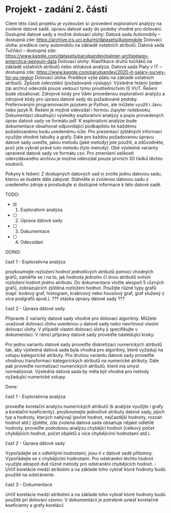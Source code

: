 # Projekt - zadání 2. části
Cílem této části projektu je vyzkoušet si:
provedení explorativní analýzy na zvolené datové sadě.
úpravu datové sady do podoby vhodné pro dolování.
Dostupné datové sady a možné dolovací úlohy:
Datová sada Automobily – dostupná zde: https://archive.ics.uci.edu/ml/datasets/Automobile
Dolovací úloha: predikce ceny automobilu na základě ostatních atributů.
Datová sada Tučňáci – dostupná zde: https://www.kaggle.com/datasets/parulpandey/palmer-archipelago-antarctica-penguin-data
Dolovací úlohy: Klasifikace druhů tučňáků na základě ostatních atributů nebo shluková analýza.
Datová sada Platy v IT – dostupná zde: https://www.kaggle.com/parulpandey/2020-it-salary-survey-for-eu-region
Dolovací úloha: Predikce výše platu na základě ostatních atributů.
Způsob odevzdání (požadované výstupy):
Výsledné řešení (jeden zip archiv) odevzdá pouze vedoucí týmu prostřednictvím IS VUT. Řešení bude obsahovat:
Zdrojové kódy pro Vámi provedenou explorativní analýzu a zdrojové kódy pro úpravu datové sady do požadované podoby. Preferovaným programovacím jazykem je Python, ale můžete využít i Javu nebo jazyk R. Řešení je možné odevzdat i formou Jupyter notebooku.
Dokumentaci obsahující výsledky explorativní analýzy a popis provedených úprav datové sady ve formátu pdf. K explorativní analýze bude dokumentace obsahovat odpovídající podkapitolu ke každému požadovanému bodu uvedenému níže. Pro prezentaci zjištěných informací využijte vhodné tabulky a grafy. Dále pro každou požadovanou úpravu datové sady uveďte, jakou metodu (jaké metody) jste použili, a zdůvodněte, proč jste vybrali právě tuto metodu (tyto metody).
Obě výsledné varianty upravené datové sady ve formátu csv. Pro zmenšení velikosti odevzdávaného archivu je možné odevzdat pouze prvních 50 řádků těchto souborů.

Pokyny k řešení:
Z dostupných datových sad si zvolte jednu datovou sadu, kterou se budete dále zabývat. Stáhněte si zvolenou datovou sadu z uvedeného zdroje a prostudujte si dostupné informace k této datové sadě.

TODO:
- [X] 1. Explorativní analýza
- [ ] 2. Úprava dátové sady
- [ ] 3. Dokumentace
- [ ] 4. Odevzdání

DOING:

časť 1 - Exploratívna analýza

prozkoumejte rozložení hodnot jednotlivých atributů pomocí vhodných grafů, zaměřte se i na to, jak hodnota jednoho či dvou atributů ovlivní rozložení hodnot jiného atributu. Do dokumentace vložte alespoň 5 různých grafů, zobrazujících zjištěná rozložení hodnot. Použijte různé typy grafů (např. bodový graf, histogram, krabicový nebo houslový graf, graf složený z více podgrafů apod.).
??? otázka úpravy dátové sady ???

časť 2 - Úprava dátové sady	




Připravte 2 varianty datové sady vhodné pro dolovací algoritmy. Můžete uvažovat dolovací úlohu uvedenou u datové sady nebo navrhnout vlastní dolovací úlohy. V případě vlastní dolovací úlohy ji specifikujte v dokumentaci. V rámci přípravy datové sady proveďte následující kroky:

Pro jednu variantu datové sady proveďte diskretizaci numerických atributů tak, aby výsledná datová sada byla vhodná pro algoritmy, které vyžadují na vstupu kategorické atributy.
Pro druhou variantu datové sady proveďte vhodnou transformaci kategorických atributů na numerické atributy. Dále pak proveďte normalizaci numerických atributů, které má smysl normalizovat. Výsledná datová sada by měla být vhodná pro metody vyžadující numerické vstupy.


Done:

časť 1 - Exploratívna analýza

proveďte korelační analýzu numerických atributů (k analýze využijte i grafy a korelační koeficienty).
prozkoumejte jednotlivé atributy datové sady, jejich typ a hodnoty, kterých nabývají (počet hodnot, nejčastější hodnoty, rozsah hodnot atd.)
zjistěte, zda zvolená datová sada obsahuje nějaké odlehlé hodnoty.
proveďte podrobnou analýzu chybějící hodnot (celkový počet chybějících hodnot, počet objektů s více chybějícími hodnotami atd.).

časť 2 - Úprava dátové sady

Vypořádejte se s odlehlými hodnotami, jsou-li v datové sadě přítomny.
Vypořádejte se s chybějícími hodnotami. Pro odstranění těchto hodnot využijte alespoň dvě různé metody pro odstranění chybějících hodnot. - Určiť korelácie medzi atribútmi a na základe toho vybrať ktoré hodnoty budú použité na odstránenie.

časť 3 - Dokumentace

Určiť korelácie medzi atribútmi a na základe toho vybrať ktoré hodnoty budú použité pri dolovaní vzorov. V dokumentácii je potrebné uviesť korelačné koeficienty a grafy korelácií.
